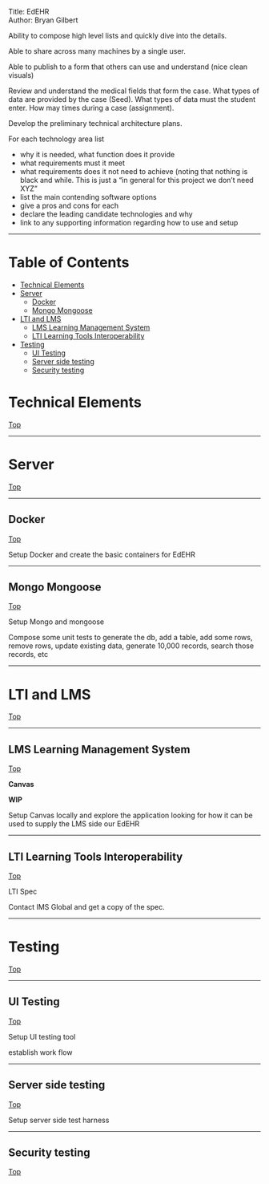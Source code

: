 Title: EdEHR  
Author: Bryan Gilbert

Ability to compose high level lists and quickly dive into the details.

Able to share across many machines by a single user.

Able to publish to a form that others can use and understand (nice clean visuals)

Review and understand the medical fields that form the case.  What types of data are provided by the case (Seed). What types of data must the student enter. How may times during a case (assignment).

Develop the preliminary technical architecture plans.

For each technology area list

* why it is needed, what function does it provide
* what requirements must it meet
* what requirements does it not need to achieve (noting that nothing is black and while. This is just a “in general for this project we don’t need XYZ”
* list the main contending software options
* give a pros and cons  for each
* declare the leading candidate technologies and why
* link to any supporting information regarding how to use and setup

----

# Table of Contents  <a id="toc" class="anchor" aria-hidden="true" href="#toc">


* [Technical Elements](#user-content-technical-elements)
* [Server](#user-content-server)
  * [Docker](#user-content-docker)
  * [Mongo Mongoose](#user-content-mongo-mongoose)
* [LTI and LMS](#user-content-lti-and-lms)
  * [LMS Learning Management System](#user-content-lms-learning-management-system)
  * [LTI Learning Tools Interoperability](#user-content-lti-learning-tools-interoperability)
* [Testing](#user-content-testing)
  * [UI Testing](#user-content-ui-testing)
  * [Server side testing](#user-content-server-side-testing)
  * [Security testing](#user-content-security-testing)
 
# Technical Elements #
<a href="#toc">Top</a>


----

# Server #
<a href="#toc">Top</a>


----

## Docker ##
<a href="#toc">Top</a>

Setup Docker and create the basic containers for EdEHR

----

## Mongo Mongoose ##
<a href="#toc">Top</a>

Setup Mongo and mongoose

Compose some unit tests to generate the db, add a table, add some rows, remove rows, update existing data, generate 10,000 records, search those records, etc

----

# LTI and LMS #
<a href="#toc">Top</a>


----

## LMS Learning Management System ##
<a href="#toc">Top</a>

**Canvas**

**WIP**

Setup Canvas locally and explore the application looking for how it can be used to supply the LMS side our EdEHR

----

## LTI Learning Tools Interoperability ##
<a href="#toc">Top</a>

LTI Spec

Contact IMS Global and get a copy of the spec.

----

# Testing #
<a href="#toc">Top</a>


----

## UI Testing ##
<a href="#toc">Top</a>

Setup UI testing tool

establish work flow

----

## Server side testing ##
<a href="#toc">Top</a>

Setup server side test harness

----

## Security testing ##
<a href="#toc">Top</a>
